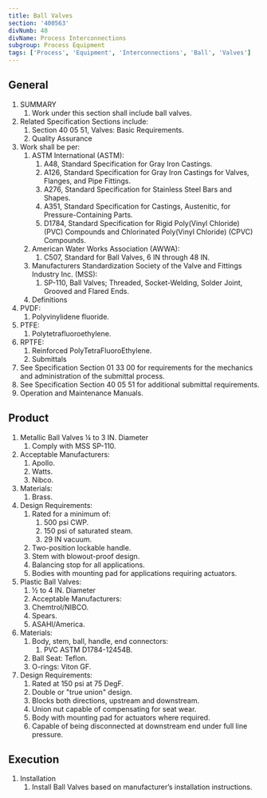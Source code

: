 ```yaml
---
title: Ball Valves
section: '400563'
divNumb: 40
divName: Process Interconnections
subgroup: Process Equipment
tags: ['Process', 'Equipment', 'Interconnections', 'Ball', 'Valves']
---
```


## General

1. SUMMARY
   1. Work under this section shall include ball valves.
2. Related Specification Sections include:
   1. Section 40 05 51, Valves: Basic Requirements.
   2. Quality Assurance
3. Work shall be per:
   1. ASTM International (ASTM):
      1. A48, Standard Specification for Gray Iron Castings.
      2. A126, Standard Specification for Gray Iron Castings for Valves, Flanges, and Pipe Fittings.
      3. A276, Standard Specification for Stainless Steel Bars and Shapes.
      4. A351, Standard Specification for Castings, Austenitic, for Pressure-Containing Parts.
      5. D1784, Standard Specification for Rigid Poly(Vinyl Chloride) (PVC) Compounds and Chlorinated Poly(Vinyl Chloride) (CPVC) Compounds.
   2. American Water Works Association (AWWA):
      1. C507, Standard for Ball Valves, 6 IN through 48 IN.
   3. Manufacturers Standardization Society of the Valve and Fittings Industry Inc. (MSS):
      1. SP-110, Ball Valves; Threaded, Socket-Welding, Solder Joint, Grooved and Flared Ends.
   4. Definitions
4. PVDF:
   1. Polyvinylidene fluoride.
5. PTFE:
   1. Polytetrafluoroethylene.
6. RPTFE:
   1. Reinforced PolyTetraFluoroEthylene.
   1. Submittals
7. See Specification Section 01 33 00 for requirements for the mechanics and administration of the submittal process.
8. See Specification Section 40 05 51 for additional submittal requirements.
9. Operation and Maintenance Manuals.

## Product

1. Metallic Ball Valves ¼ to 3 IN. Diameter
   1. Comply with MSS SP-110.
2. Acceptable Manufacturers:
   1. Apollo.
   2. Watts.
   3. Nibco.
3. Materials:
   1. Brass.
4. Design Requirements:
   1. Rated for a minimum of:
      1. 500 psi CWP.
      2. 150 psi of saturated steam.
      3. 29 IN vacuum.
   2. Two-position lockable handle.
   3. Stem with blowout-proof design.
   4. Balancing stop for all applications.
   5. Bodies with mounting pad for applications requiring actuators.
5. Plastic Ball Valves:
   1. ½ to 4 IN. Diameter
   1. Acceptable Manufacturers:
   1. Chemtrol/NIBCO.
   1. Spears.
   1. ASAHI/America.
6. Materials:
   1. Body, stem, ball, handle, end connectors:
      1. PVC ASTM D1784-12454B.
   2. Ball Seat: Teflon.
   3. O-rings: Viton GF.
7. Design Requirements:
   1. Rated at 150 psi at 75 DegF.
   2. Double or "true union" design.
   3. Blocks both directions, upstream and downstream.
   4. Union nut capable of compensating for seat wear.
   5. Body with mounting pad for actuators where required.
   6. Capable of being disconnected at downstream end under full line pressure.

## Execution

1. Installation
   1. Install Ball Valves based on manufacturer’s installation instructions.

